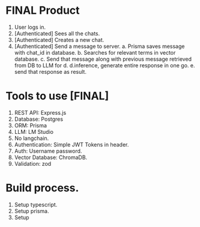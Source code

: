 # FINAL Product
1. User logs in.
2. [Authenticated] Sees all the chats.
3. [Authenticated] Creates a new chat.
4. [Authenticated] Send a message to server.
                    a.  Prisma saves message with chat_id in database.
                    b. Searches for relevant terms in vector database.
                    c. Send that message along with previous message retrieved from DB to LLM for d. d.inference, generate entire response in one go.
                    e. send that response as result.

# Tools to use [FINAL]
1. REST API: Express.js
2. Database: Postgres
3. ORM: Prisma
4. LLM: LM Studio
5. No langchain.
6. Authentication: Simple JWT Tokens in header.
7. Auth: Username password.
8. Vector Database: ChromaDB.
9. Validation: zod

# Build process.
1. Setup typescript.
2. Setup prisma.
3. Setup 